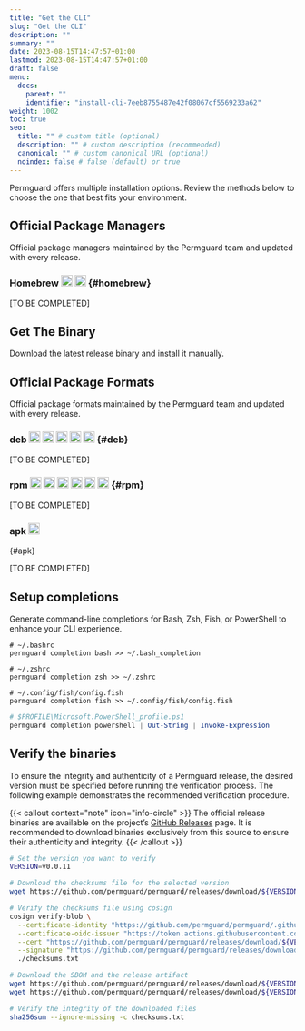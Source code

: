 ```yaml
---
title: "Get the CLI"
slug: "Get the CLI"
description: ""
summary: ""
date: 2023-08-15T14:47:57+01:00
lastmod: 2023-08-15T14:47:57+01:00
draft: false
menu:
  docs:
    parent: ""
    identifier: "install-cli-7eeb8755487e42f08067cf5569233a62"
weight: 1002
toc: true
seo:
  title: "" # custom title (optional)
  description: "" # custom description (recommended)
  canonical: "" # custom canonical URL (optional)
  noindex: false # false (default) or true
---
```


Permguard offers multiple installation options. Review the methods below to choose the one that best fits your environment.

## Official Package Managers

Official package managers maintained by the Permguard team and updated with every release.

### Homebrew <img alt="macOS" src="https://img.shields.io/badge/MacOS-000000?logo=apple&logoColor=F0F0F0" height="20"> <img alt="Linux" src="https://img.shields.io/badge/Linux-FCC624?logo=linux&logoColor=black" height="20"> {#homebrew}

[TO BE COMPLETED]

## Get The Binary

Download the latest release binary and install it manually.

## Official Package Formats

Official package formats maintained by the Permguard team and updated with every release.

### deb <img alt="Ubuntu" src="https://img.shields.io/badge/Ubuntu-E95420?logo=ubuntu&logoColor=white" height="20"> <img alt="Debian" src="https://img.shields.io/badge/Debian-A81D33?logo=debian&logoColor=white" height="20"> <img alt="Linux Mint" src="https://img.shields.io/badge/Linux_Mint-87CF3E?logo=linuxmint&logoColor=fff" height="20"> <img alt="Pop!_OS" src="https://img.shields.io/badge/Pop!_OS-48B9C7?logo=popos&logoColor=fff" height="20"> <img alt="Elementary OS" src="https://img.shields.io/badge/Elementary_OS-64BAFF?logo=elementary&logoColor=fff" height="20">  {#deb}

[TO BE COMPLETED]

### rpm <img alt="Fedora" src="https://img.shields.io/badge/Fedora-51A2DA?logo=fedora&logoColor=fff" height="20"> <img alt="CentOS" src="https://img.shields.io/badge/CentOS-002260?logo=centos&logoColor=F0F0F0" height="20"> <img alt="Red Hat Enterprise Linux" src="https://img.shields.io/badge/Red_Hat-EE0000?logo=redhat&logoColor=white" height="20"> <img alt="Rocky Linux" src="https://img.shields.io/badge/Rocky_Linux-10B981?logo=rockylinux&logoColor=fff" height="20"> <img alt="AlmaLinux" src="https://img.shields.io/badge/AlmaLinux-0F4C81?logo=almalinux&logoColor=fff" height="20"> <img alt="openSUSE" src="https://img.shields.io/badge/openSUSE-73BA25?logo=opensuse&logoColor=fff" height="20"> {#rpm}

[TO BE COMPLETED]

### apk <img alt="Alpine Linux" src="https://img.shields.io/badge/Alpine_Linux-0D597F?logo=alpinelinux&logoColor=white" height="20">
 {#apk}

[TO BE COMPLETED]

## Setup completions

Generate command-line completions for Bash, Zsh, Fish, or PowerShell to enhance your CLI experience.

```shell [bash]
# ~/.bashrc
permguard completion bash >> ~/.bash_completion
```

```shell [zsh]
# ~/.zshrc
permguard completion zsh >> ~/.zshrc
```

```shell [fish]
# ~/.config/fish/config.fish
permguard completion fish >> ~/.config/fish/config.fish
```

```powershell [powershell]
# $PROFILE\Microsoft.PowerShell_profile.ps1
permguard completion powershell | Out-String | Invoke-Expression
```

## Verify the binaries

To ensure the integrity and authenticity of a Permguard release, the desired version must be specified before running the verification process.
The following example demonstrates the recommended verification procedure.

{{< callout context="note" icon="info-circle" >}}
The official release binaries are available on the project’s [GitHub Releases](https://github.com/permguard/permguard/releases) page.
It is recommended to download binaries exclusively from this source to ensure their authenticity and integrity.
{{< /callout >}}

```bash
# Set the version you want to verify
VERSION=v0.0.11

# Download the checksums file for the selected version
wget https://github.com/permguard/permguard/releases/download/${VERSION}/checksums.txt

# Verify the checksums file using cosign
cosign verify-blob \
  --certificate-identity "https://github.com/permguard/permguard/.github/workflows/release.yml@refs/tags/${VERSION}" \
  --certificate-oidc-issuer "https://token.actions.githubusercontent.com" \
  --cert "https://github.com/permguard/permguard/releases/download/${VERSION}/checksums.txt.pem" \
  --signature "https://github.com/permguard/permguard/releases/download/${VERSION}/checksums.txt.sig" \
  ./checksums.txt

# Download the SBOM and the release artifact
wget https://github.com/permguard/permguard/releases/download/${VERSION}/permguard_cli_Linux_x86_64.tar.gz.sbom.json
wget https://github.com/permguard/permguard/releases/download/${VERSION}/permguard_cli_Linux_x86_64.tar.gz

# Verify the integrity of the downloaded files
sha256sum --ignore-missing -c checksums.txt
```

